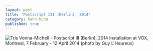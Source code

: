 ```yaml
---
layout: post
title: 'Postscript III (Berlin), 2014'
category: hahn-huhn
published: true
---
```


![Tris Vonna-Michell - Postscript III (Berlin), 2014]({{site.baseurl}}/assets/img/0307-postscript-iii-berlin-2014.jpg)
Installation at VOX, Montreal, 7 February - 12 April 2014 (photo by Guy L'Heureux)
